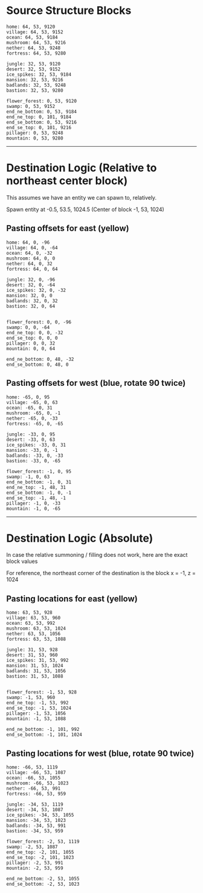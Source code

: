 # Source Structure Blocks

    home: 64, 53, 9120
    village: 64, 53, 9152
    ocean: 64, 53, 9184
    mushroom: 64, 53, 9216
    nether: 64, 53, 9248
    fortress: 64, 53, 9280

    jungle: 32, 53, 9120
    desert: 32, 53, 9152
    ice_spikes: 32, 53, 9184
    mansion: 32, 53, 9216
    badlands: 32, 53, 9248
    bastion: 32, 53, 9280

    flower_forest: 0, 53, 9120
    swamp: 0, 53, 9152
    end_ne_bottom: 0, 53, 9184
    end_ne_top: 0, 101, 9184
    end_se_bottom: 0, 53, 9216
    end_se_top: 0, 101, 9216
    pillager: 0, 53, 9248
    mountain: 0, 53, 9280

---

# Destination Logic (Relative to northeast center block)

This assumes we have an entity we can spawn to, relatively.

Spawn entity at -0.5, 53.5, 1024.5 (Center of block -1, 53, 1024)

## Pasting offsets for east (yellow)

    home: 64, 0, -96
    village: 64, 0, -64
    ocean: 64, 0, -32
    mushroom: 64, 0, 0
    nether: 64, 0, 32
    fortress: 64, 0, 64

    jungle: 32, 0, -96
    desert: 32, 0, -64
    ice_spikes: 32, 0, -32
    mansion: 32, 0, 0
    badlands: 32, 0, 32
    bastion: 32, 0, 64


    flower_forest: 0, 0, -96
    swamp: 0, 0, -64
    end_ne_top: 0, 0, -32
    end_se_top: 0, 0, 0
    pillager: 0, 0, 32
    mountain: 0, 0, 64

    end_ne_bottom: 0, 48, -32
    end_se_bottom: 0, 48, 0


## Pasting offsets for west (blue, rotate 90 twice)

    home: -65, 0, 95
    village: -65, 0, 63
    ocean: -65, 0, 31
    mushroom: -65, 0, -1
    nether: -65, 0, -33
    fortress: -65, 0, -65

    jungle: -33, 0, 95
    desert: -33, 0, 63
    ice_spikes: -33, 0, 31
    mansion: -33, 0, -1
    badlands: -33, 0, -33
    bastion: -33, 0, -65

    flower_forest: -1, 0, 95
    swamp: -1, 0, 63
    end_ne_bottom: -1, 0, 31
    end_ne_top: -1, 48, 31
    end_se_bottom: -1, 0, -1
    end_se_top: -1, 48, -1
    pillager: -1, 0, -33
    mountain: -1, 0, -65
    
    
---

# Destination Logic (Absolute)

In case the relative summoning / filling does not work, here are the exact block values

For reference, the northeast corner of the destination is the block x = -1, z = 1024

## Pasting locations for east (yellow)

    home: 63, 53, 928
    village: 63, 53, 960
    ocean: 63, 53, 992
    mushroom: 63, 53, 1024
    nether: 63, 53, 1056
    fortress: 63, 53, 1088

    jungle: 31, 53, 928
    desert: 31, 53, 960
    ice_spikes: 31, 53, 992
    mansion: 31, 53, 1024
    badlands: 31, 53, 1056
    bastion: 31, 53, 1088


    flower_forest: -1, 53, 928
    swamp: -1, 53, 960
    end_ne_top: -1, 53, 992
    end_se_top: -1, 53, 1024
    pillager: -1, 53, 1056
    mountain: -1, 53, 1088

    end_ne_bottom: -1, 101, 992
    end_se_bottom: -1, 101, 1024


## Pasting locations for west (blue, rotate 90 twice)

    home: -66, 53, 1119
    village: -66, 53, 1087
    ocean: -66, 53, 1055
    mushroom: -66, 53, 1023
    nether: -66, 53, 991
    fortress: -66, 53, 959

    jungle: -34, 53, 1119
    desert: -34, 53, 1087
    ice_spikes: -34, 53, 1055
    mansion: -34, 53, 1023
    badlands: -34, 53, 991
    bastion: -34, 53, 959

    flower_forest: -2, 53, 1119
    swamp: -2, 53, 1087
    end_ne_top: -2, 101, 1055
    end_se_top: -2, 101, 1023
    pillager: -2, 53, 991
    mountain: -2, 53, 959
    
    end_ne_bottom: -2, 53, 1055
    end_se_bottom: -2, 53, 1023
